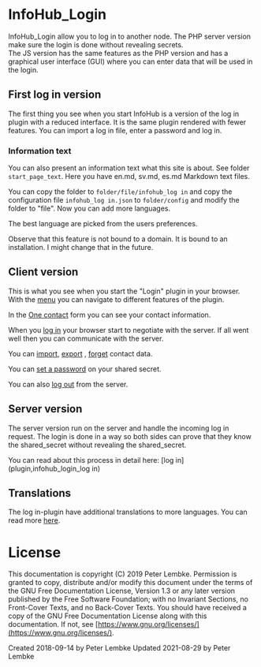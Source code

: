 # InfoHub_Login

InfoHub_Login allow you to log in to another node. The PHP server version make sure the login is done without revealing
secrets.  
The JS version has the same features as the PHP version and has a graphical user interface (GUI) where you can enter
data that will be used in the login.

## First log in version

The first thing you see when you start InfoHub is a version of the log in plugin with a reduced interface. It is the same
plugin rendered with fewer features. You can import a log in file, enter a password and log in.

### Information text

You can also present an information text what this site is about. See folder `start_page_text`. Here you have en.md,
sv.md, es.md Markdown text files.

You can copy the folder to `folder/file/infohub_log in` and copy the configuration file `infohub_log in.json`
to `folder/config` and modify the folder to "file". Now you can add more languages.

The best language are picked from the users preferences.

Observe that this feature is not bound to a domain. It is bound to an installation. I might change that in the future.

## Client version

This is what you see when you start the "Login" plugin in your browser. With the [menu](plugin,infohub_login_menu) you
can navigate to different features of the plugin.

In the [One contact](plugin,infohub_login_contact) form you can see your contact information.

When you [log in](plugin,infohub_login_login) your browser start to negotiate with the server. If all went well then you
can communicate with the server.

You can [import](plugin,infohub_login_login), [export](plugin,infohub_login_export)
, [forget](plugin,infohub_login_forget) contact data.

You can [set a password](plugin,infohub_login_password) on your shared secret.

You can also [log out](plugin,infohub_login_password) from the server.

## Server version

The server version run on the server and handle the incoming log in request. The login is done in a way so both sides can
prove that they know the shared_secret without revealing the shared_secret.

You can read about this process in detail here: [log in](plugin,infohub_login_log in)

## Translations

The log in-plugin have additional translations to more languages. You can read more [here](doc,accessibility_translate).

# License

This documentation is copyright (C) 2019 Peter Lembke. Permission is granted to copy, distribute and/or modify this
document under the terms of the GNU Free Documentation License, Version 1.3 or any later version published by the Free
Software Foundation; with no Invariant Sections, no Front-Cover Texts, and no Back-Cover Texts. You should have received
a copy of the GNU Free Documentation License along with this documentation. If not,
see [https://www.gnu.org/licenses/](https://www.gnu.org/licenses/).

Created 2018-09-14 by Peter Lembke 
Updated 2021-08-29 by Peter Lembke
